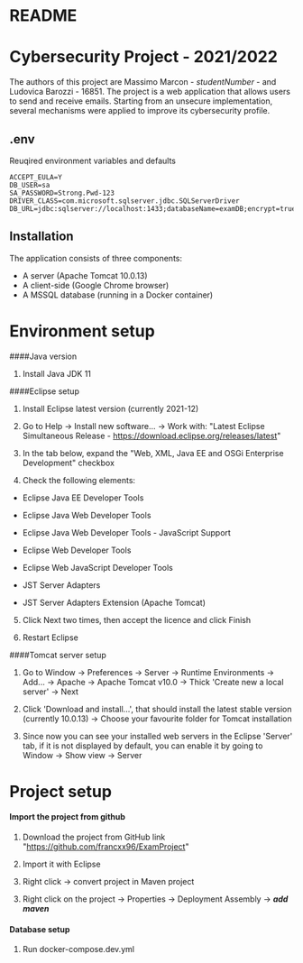 # README

# Cybersecurity Project - 2021/2022

The authors of this project are Massimo Marcon - *studentNumber* - and Ludovica Barozzi - 16851.
The project is a web application that allows users to send and receive emails. 
Starting from an unsecure implementation, several mechanisms were applied to improve its cybersecurity profile. 


## .env

Reuqired environment variables and defaults

```env
ACCEPT_EULA=Y
DB_USER=sa
SA_PASSWORD=Strong.Pwd-123
DRIVER_CLASS=com.microsoft.sqlserver.jdbc.SQLServerDriver
DB_URL=jdbc:sqlserver://localhost:1433;databaseName=examDB;encrypt=true;trustServerCertificate=true;
```
## Installation

The application consists of three components:
- A server (Apache Tomcat 10.0.13)
- A client-side (Google Chrome browser)
- A MSSQL database (running in a Docker container)

# Environment setup

####Java version
1. Install Java JDK 11

####Eclipse setup
1. Install Eclipse latest version (currently 2021-12)

2. Go to Help -> Install new software... -> Work with: "Latest Eclipse Simultaneous Release - https://download.eclipse.org/releases/latest"

3. In the tab below, expand the "Web, XML, Java EE and OSGi Enterprise Development" checkbox

4. Check the following elements:

	
* Eclipse Java EE Developer Tools
	
* Eclipse Java Web Developer Tools
	
* Eclipse Java Web Developer Tools - JavaScript Support
	
* Eclipse Web Developer Tools
	
* Eclipse Web JavaScript Developer Tools
	
* JST Server Adapters
	
* JST Server Adapters Extension (Apache Tomcat)


	
5) Click Next two times, then accept the licence and click Finish

6) Restart Eclipse

####Tomcat server setup
1. Go to Window -> Preferences -> Server -> Runtime Environments -> Add... -> Apache -> Apache Tomcat v10.0 -> Thick 'Create new a local server' -> Next

2. Click 'Download and install...', that should install the latest stable version (currently 10.0.13) -> Choose your favourite folder for Tomcat installation

3. Since now you can see your installed web servers in the Eclipse 'Server' tab, if it is not displayed by default, you can enable it by going to Window -> Show view -> Server

# Project setup

#### Import the project from github 

1) Download the project from GitHub link "https://github.com/francxx96/ExamProject"

2) Import it with Eclipse

3. Right click -> convert project in Maven project

3) Right click on the project -> Properties -> Deployment Assembly -> ***add maven***

#### Database setup

1. Run docker-compose.dev.yml

